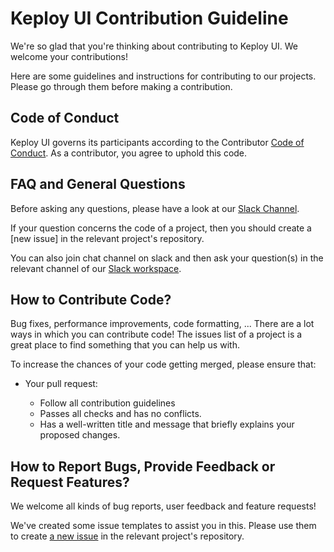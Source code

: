 # Keploy UI Contribution Guideline

We're so glad that you're thinking about contributing to Keploy UI. We welcome your contributions!

Here are some guidelines and instructions for contributing to our projects. Please go through them before making a contribution.

## Code of Conduct

Keploy UI governs its participants according to the Contributor [Code of Conduct](https://lfprojects.org/policies/code-of-conduct/). As a contributor, you agree to uphold this code. 

## FAQ and General Questions

Before asking any questions, please have a look at our [Slack Channel](https://join.slack.com/t/keploy/shared_invite/zt-12rfbvc01-o54cOG0X1G6eVJTuI_orSA). 

If your question concerns the code of a project, then you should create a [new issue] in the relevant project's repository.

You can also join chat channel on slack and then ask your question(s) in the relevant channel of our [Slack workspace](https://join.slack.com/t/keploy/shared_invite/zt-12rfbvc01-o54cOG0X1G6eVJTuI_orSA).

## How to Contribute Code?

Bug fixes, performance improvements, code formatting, ...
There are a lot ways in which you can contribute code!
The issues list of a project is a great place to find something that you can help us with.

To increase the chances of your code getting merged, please ensure that:
* Your pull request:

    * Follow all contribution guidelines
    * Passes all checks and has no conflicts.
    * Has a well-written title and message that briefly explains your proposed changes.

## How to Report Bugs, Provide Feedback or Request Features?

We welcome all kinds of bug reports, user feedback and feature requests!

We've created some issue templates to assist you in this. Please use them to create [a new issue](https://github.com/keploy/ui/issues/new/choose) in the relevant project's repository.
